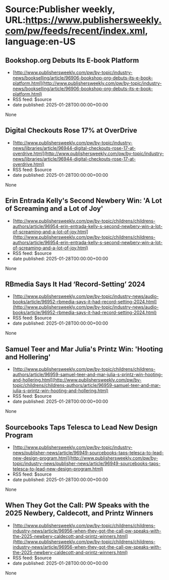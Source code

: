 # Source:Publisher weekly, URL:https://www.publishersweekly.com/pw/feeds/recent/index.xml, language:en-US

## Bookshop.org Debuts Its E-book Platform
 - [http://www.publishersweekly.com/pw/by-topic/industry-news/bookselling/article/96906-bookshop-org-debuts-its-e-book-platform.html](http://www.publishersweekly.com/pw/by-topic/industry-news/bookselling/article/96906-bookshop-org-debuts-its-e-book-platform.html)
 - RSS feed: $source
 - date published: 2025-01-28T00:00:00+00:00

None

## Digital Checkouts Rose 17% at OverDrive
 - [http://www.publishersweekly.com/pw/by-topic/industry-news/libraries/article/96944-digital-checkouts-rose-17-at-overdrive.html](http://www.publishersweekly.com/pw/by-topic/industry-news/libraries/article/96944-digital-checkouts-rose-17-at-overdrive.html)
 - RSS feed: $source
 - date published: 2025-01-28T00:00:00+00:00

None

## Erin Entrada Kelly's Second Newbery Win: 'A Lot of Screaming and a Lot of Joy'
 - [http://www.publishersweekly.com/pw/by-topic/childrens/childrens-authors/article/96954-erin-entrada-kelly-s-second-newbery-win-a-lot-of-screaming-and-a-lot-of-joy.html](http://www.publishersweekly.com/pw/by-topic/childrens/childrens-authors/article/96954-erin-entrada-kelly-s-second-newbery-win-a-lot-of-screaming-and-a-lot-of-joy.html)
 - RSS feed: $source
 - date published: 2025-01-28T00:00:00+00:00

None

## RBmedia Says It Had ‘Record-Setting’ 2024
 - [http://www.publishersweekly.com/pw/by-topic/industry-news/audio-books/article/96952-rbmedia-says-it-had-record-setting-2024.html](http://www.publishersweekly.com/pw/by-topic/industry-news/audio-books/article/96952-rbmedia-says-it-had-record-setting-2024.html)
 - RSS feed: $source
 - date published: 2025-01-28T00:00:00+00:00

None

## Samuel Teer and Mar Julia's Printz Win: 'Hooting and Hollering'
 - [http://www.publishersweekly.com/pw/by-topic/childrens/childrens-authors/article/96959-samuel-teer-and-mar-julia-s-printz-win-hooting-and-hollering.html](http://www.publishersweekly.com/pw/by-topic/childrens/childrens-authors/article/96959-samuel-teer-and-mar-julia-s-printz-win-hooting-and-hollering.html)
 - RSS feed: $source
 - date published: 2025-01-28T00:00:00+00:00

None

## Sourcebooks Taps Telesca to Lead New Design Program
 - [http://www.publishersweekly.com/pw/by-topic/industry-news/publisher-news/article/96949-sourcebooks-taps-telesca-to-lead-new-design-program.html](http://www.publishersweekly.com/pw/by-topic/industry-news/publisher-news/article/96949-sourcebooks-taps-telesca-to-lead-new-design-program.html)
 - RSS feed: $source
 - date published: 2025-01-28T00:00:00+00:00

None

## When They Got the Call: PW Speaks with the 2025 Newbery, Caldecott, and Printz Winners
 - [http://www.publishersweekly.com/pw/by-topic/childrens/childrens-industry-news/article/96956-when-they-got-the-call-pw-speaks-with-the-2025-newbery-caldecott-and-printz-winners.html](http://www.publishersweekly.com/pw/by-topic/childrens/childrens-industry-news/article/96956-when-they-got-the-call-pw-speaks-with-the-2025-newbery-caldecott-and-printz-winners.html)
 - RSS feed: $source
 - date published: 2025-01-28T00:00:00+00:00

None

